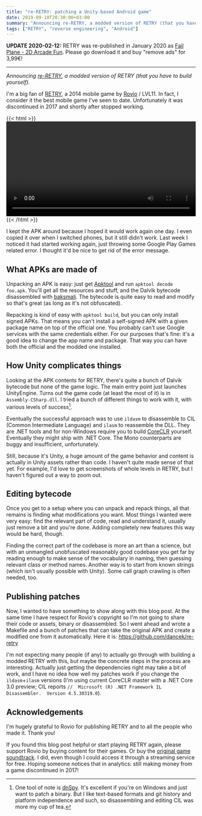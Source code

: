 ```yaml
---
title: "re-RETRY: patching a Unity-based Android game"
date: 2019-09-10T20:30:00+03:00
summary: "Announcing re-RETRY, a modded version of RETRY (that you have to build yourself)."
tags: ["RETRY", "reverse engineering", "Android"]
---
```


**UPDATE 2020-02-12:** RETRY was re-published in January 2020 as [
Fail Plane - 2D Arcade Fun](https://play.google.com/store/apps/details?id=com.darkmatter.retry). Please go download it and buy "remove ads" for 3,99€!

---

*Announcing [re-RETRY](https://github.com/dancek/re-retry), a modded version of RETRY (that you have to build yourself).*

I'm a big fan of [RETRY](https://en.wikipedia.org/wiki/Retry), a 2014 mobile game by [Rovio](http://www.rovio.com/) / LVL11. In fact, I consider it the best mobile game I've seen to date. Unfortunately it was discontinued in 2017 and shortly after stopped working.

{{< html >}}
<video controls loop
  title="Playing RETRY, level B2: Impassable Ruins (almost passing the impassable section!)"
  width="560"
  height="320"
  src="retry.mp4"
  style="width: 100%; height: auto;"></video>
{{< /html >}}

I kept the APK around because I hoped it would work again one day. I even copied it over when I switched phones, but it still didn't work. Last week I noticed it had started working again, just throwing some Google Play Games related error. I thought it'd be nice to get rid of the error message.

## What APKs are made of

Unpacking an APK is easy: just get [Apktool](https://ibotpeaches.github.io/Apktool/) and run `apktool decode foo.apk`. You'll get all the resources and stuff, and the Dalvik bytecode disassembled with [baksmali](https://github.com/JesusFreke/smali). The bytecode is quite easy to read and modify so that's great (as long as it's not obfuscated).

Repacking is kind of easy with `apktool build`, but you can only install signed APKs. That means you can't install a self-signed APK with a given package name on top of the official one. You probably can't use Google services with the same credentials either. For our purposes that's fine: it's a good idea to change the app name and package. That way you can have both the official and the modded one installed.

## How Unity complicates things

Looking at the APK contents for RETRY, there's quite a bunch of Dalvik bytecode but none of the game logic. The main entry point just launches UnityEngine. Turns out the game code (at least the most of it) is in `Assembly-CSharp.dll`. I tried a bunch of different things to work with it, with various levels of success[^1].

Eventually the successful approach was to use `ildasm` to disassemble to CIL (Common Intermediate Language) and `ilasm` to reassemble the DLL. They are .NET tools and for non-Windows require you to build [CoreCLR](https://github.com/dotnet/coreclr) yourself. Eventually they might ship with .NET Core. The Mono counterparts are buggy and insufficient, unfortunately.

Still, because it's Unity, a huge amount of the game behavior and content is actually in Unity assets rather than code. I haven't quite made sense of that yet. For example, I'd love to get screenshots of whole levels in RETRY, but I haven't figured out a way to zoom out.

## Editing bytecode

Once you get to a setup where you can unpack and repack things, all that remains is finding what modifications you want. Most things I wanted were very easy: find the relevant part of code, read and understand it, usually just remove a bit and you're done. Adding completely new features this way would be hard, though.

Finding the correct part of the codebase is more an art than a science, but with an unmangled unobfuscated reasonably good codebase you get far by reading enough to make sense of the vocabulary in naming, then guessing relevant class or method names. Another way is to start from known strings (which isn't usually possible with Unity). Some call graph crawling is often needed, too.

## Publishing patches

Now, I wanted to have something to show along with this blog post. At the same time I have respect for Rovio's copyright so I'm not going to share their code or assets, binary or disassembled. So I went ahead and wrote a Makefile and a bunch of patches that can take the original APK and create a modified one from it automatically. Here it is: https://github.com/dancek/re-retry

I'm not expecting many people (if any) to actually go through with building a modded RETRY with this, but maybe the concrete steps in the process are interesting. Actually just getting the dependencies right may take a bit of work, and I have no idea how well my patches work if you change the `ildasm`+`ilasm` versions (I'm using current CoreCLR master with a .NET Core 3.0 preview; CIL reports `//  Microsoft (R) .NET Framework IL Disassembler.  Version 4.5.30319.0`).

## Acknowledgements

I'm hugely grateful to Rovio for publishing RETRY and to all the people who made it. Thank you!

If you found this blog post helpful or start playing RETRY again, please support Rovio by buying content for their games. Or buy the [original game soundtrack](https://play.google.com/store/music/album/Ted_Striker_Retry_Original_Game_Soundtrack?id=B4qslltpinblm5kfodujwhaatai). I did, even though I could access it through a streaming service for free. Hoping someone notices that in analytics: still making money from a game discontinued in 2017!

[^1]: One tool of note is [dnSpy](https://github.com/0xd4d/dnSpy). It's excellent if you're on Windows and just want to patch a binary. But I like text-based formats and git history and platform independence and such, so disassembling and editing CIL was more my cup of tea.
